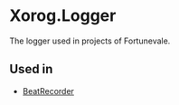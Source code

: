 # Xorog.Logger

The logger used in projects of Fortunevale.

## Used in

- [BeatRecorder](https://github.com/TheXorog/BeatRecorder)

<!-- - [Project Ichigo](https://github.com/Fortunevale/ProjectIchigo) -->
